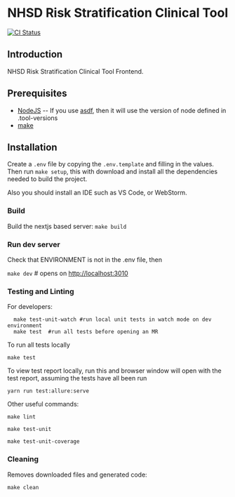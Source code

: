# NHSD Risk Stratification Clinical Tool

[![CI Status](https://github.com/DataS-DHSC/nhsd-risk-stratification-clinical-tool/actions/workflows/main.yaml/badge.svg)](https://github.com/DataS-DHSC/nhsd-risk-stratification-clinical-tool/actions/)

## Introduction

NHSD Risk Stratification Clinical Tool Frontend.

## Prerequisites

- [NodeJS](https://nodejs.org/en/download/) -- If you use [asdf](https://asdf-vm.com), then it will use the version of node defined in .tool-versions
- [make](https://www.gnu.org/software/make/)

## Installation

Create a `.env` file by copying the `.env.template` and filling in the values.
Then run `make setup`, this with download and install all the dependencies needed to build the project.

Also you should install an IDE such as VS Code, or WebStorm.

### Build

Build the nextjs based server:
`make build`

### Run dev server

Check that ENVIRONMENT is not in the .env file, then

`make dev` # opens on <http://localhost:3010>

### Testing and Linting

For developers:

```shell script
  make test-unit-watch #run local unit tests in watch mode on dev environment
  make test  #run all tests before opening an MR
```

To run all tests locally

```shell script
make test
```

To view test report locally, run this and browser window will open with the test report,
assuming the tests have all been run

```shell script
yarn run test:allure:serve
```

Other useful commands:

```shell script
make lint

make test-unit

make test-unit-coverage
```

### Cleaning

Removes downloaded files and generated code:

```shell script
make clean
```
